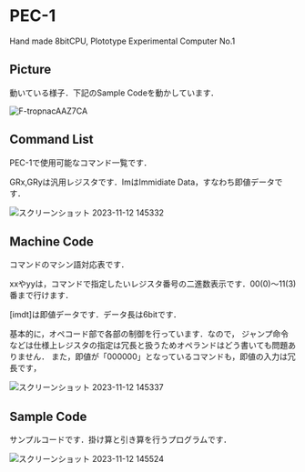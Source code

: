# PEC-1
Hand made 8bitCPU, Plototype Experimental Computer No.1

## Picture
動いている様子．下記のSample Codeを動かしています．

![F-tropnacAAZ7CA](https://github.com/Basyo-Engineer/PEC-1/assets/142486631/ae064df1-a218-46eb-bad8-a73986ee0c59)

## Command List
PEC-1で使用可能なコマンド一覧です．

GRx,GRyは汎用レジスタです．ImはImmidiate Data，すなわち即値データです．

![スクリーンショット 2023-11-12 145332](https://github.com/Basyo-Engineer/PEC-1/assets/142486631/2abc60c7-57a8-49b4-b377-28f193abf2b8)

## Machine Code
コマンドのマシン語対応表です．

xxやyyは，コマンドで指定したいレジスタ番号の二進数表示です．00(0)～11(3)番まで行けます．

[imdt]は即値データです．データ長は6bitです．

基本的に，オペコード部で各部の制御を行っています．なので，
ジャンプ命令などは仕様上レジスタの指定は冗長と扱うためオペランドはどう書いても問題ありません．
また，即値が「000000」となっているコマンドも，即値の入力は冗長です，

![スクリーンショット 2023-11-12 145337](https://github.com/Basyo-Engineer/PEC-1/assets/142486631/b3fcf25a-9e4e-44c4-87cf-dded7901f843)

## Sample Code
サンプルコードです．掛け算と引き算を行うプログラムです．

![スクリーンショット 2023-11-12 145524](https://github.com/Basyo-Engineer/PEC-1/assets/142486631/334ea3b5-9ea0-43ea-bcb0-abe394734c2e)


